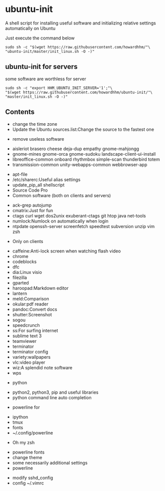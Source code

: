 # ubuntu-init
A shell script for installing useful software and initializing relative settings automatically on Ubuntu

Just execute the command below
```shell
sudo sh -c "$(wget https://raw.githubusercontent.com/howardhhm/"\
"ubuntu-init/master/init_linux.sh -O -)"
```
<!-- or
```shell
sudo sh -c "$(curl -fsSL https://raw.githubusercontent.com/howardhhm/ubuntu-init/master/Linux_init.sh)"
``` -->

## ubuntu-init for servers
some software are worthless for server
```shell
sudo sh -c "export HHM_UBUNTU_INIT_SERVER='1';"\
"$(wget https://raw.githubusercontent.com/howardhhm/ubuntu-init/"\
"master/init_linux.sh -O -)"
```

## Contents
* change the time zone
* Update the Ubuntu sources.list:Change the source to the fastest one
<!-- * get_fast_sources shellscript -->
* remove useless software
 - aisleriot brasero cheese deja-dup empathy gnome-mahjongg
 - gnome-mines gnome-orca gnome-sudoku landscape-client-ui-install
 - libreoffice-common onboard rhythmbox simple-scan thunderbird totem
 - transmission-common unity-webapps-common webbrowser-app
* apt-file
* /etc/sharerc:Useful alias settings
* update_pip_all shellscript
* Source Code Pro
* Common software (both on clients and servers)
 - ack-grep autojump
 - cmatrix:Just for fun
 - ctags curl wget dos2unix exuberant-ctags git htop java net-tools
 - numlock:Numlock on automatically when login
 - ntpdate openssh-server screenfetch speedtest subversion unzip vim zsh
* Only on clients
 - caffeine:Anti-lock screen when watching flash video
 - chrome
 - codeblocks
 - dfc
 - dia:Linux visio
 - filezilla
 - gparted
 - haroopad:Markdown editor
 - lantern
 - meld:Comparison
 - okular:pdf reader
 - pandoc:Convert docs
 - shutter:Screenshot
 - sogou
 - speedcrunch
 - ss:For surfing internet
 - sublime text 3
 - teamviewer
 - terminator
 - terminator config
 - variety:wallpapers
 - vlc:video player
 - wiz:A splendid note software
 - wps
 <!-- - exfat:To read exfat filesystem -->
 <!-- - vokoscreen:Video monitor -->
* python
 - python2, python3, pip and useful libraries
 - python command line auto completion
* powerline for
 - ipython
 - tmux
 - fonts
 - ~/.config/powerline
* Oh my zsh
 - powerline fonts
 - change theme
 - some necessarily additional settings
 - powerline
* modify sshd_config
* config ~/.vimrc
